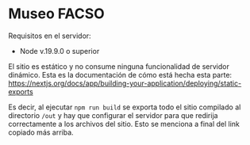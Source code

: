 Museo FACSO
===

Requisitos en el servidor:

- Node v.19.9.0 o superior


El sitio es estático y no consume ninguna funcionalidad de servidor dinámico. Esta es la documentación de cómo está hecha esta parte:
https://nextjs.org/docs/app/building-your-application/deploying/static-exports

Es decir, al ejecutar `npm run build` se exporta todo el sitio compilado al directorio `/out` y hay que configurar el servidor para que redirija correctamente a los archivos del sitio. Esto se menciona a final del link copiado más arriba.